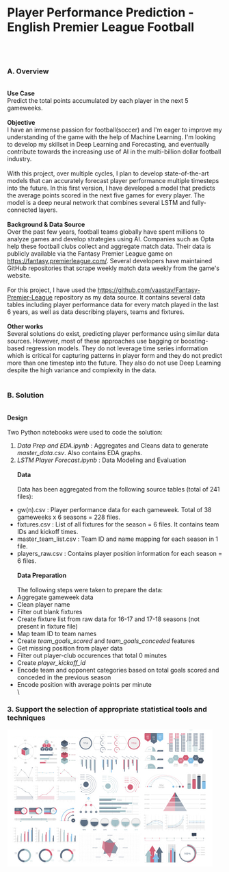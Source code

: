 # Player Performance Prediction - English Premier League Football  
<br/><br/>
### A. Overview 
\
**Use Case**\
Predict the total points accumulated by each player in the next 5 gameweeks.\
\
**Objective** \
I have an immense passion for football(soccer) and I'm eager to improve my understanding of the game with the help of Machine Learning. I'm looking to develop my skillset in Deep Learning and Forecasting, and eventually contribute towards the increasing use of AI in the multi-billion dollar football industry.\
\
With this project, over multiple cycles, I plan to develop state-of-the-art models that can accurately forecast player performance multiple timesteps into the future. In this first version, I have developed a model that predicts the average points scored in the next five games for every player. The model is a deep neural network that combines several LSTM and fully-connected layers.\
\
**Background & Data Source** \
Over the past few years, football teams globally have spent millions to analyze games and develop strategies using AI. Companies such as Opta help these football clubs collect and aggregate match data. Their data is publicly available via the Fantasy Premier League game on https://fantasy.premierleague.com/. Several developers have maintained GitHub repositories that scrape weekly match data weekly from the game's website.\
\
For this project, I have used the https://github.com/vaastav/Fantasy-Premier-League repository as my data source. It contains several data tables including player performance data for every match played in the last 6 years, as well as data describing players, teams and fixtures.\
\
**Other works** \
Several solutions do exist, predicting player performance using similar data sources. However, most of these approaches use bagging or boosting-based regression models. They do not leverage time series information which is critical for capturing patterns in player form and they do not predict more than one timestep into the future. They also do not use Deep Learning despite the high variance and complexity in the data.
<br/><br/>

### B. Solution
\
**Design**\
\
Two Python notebooks were used to code the solution:
1) *Data Prep and EDA.ipynb* : Aggregates and Cleans data to generate *master_data.csv*. Also contains EDA graphs.
2) *LSTM Player Forecast.ipynb* : Data Modeling and Evaluation\
\
**Data**\
\
Data has been aggregated from the following source tables (total of 241 files):
- gw(n).csv : Player performance data for each gameweek. Total of 38 gameweeks x 6 seasons = 228 files.
- fixtures.csv : List of all fixtures for the season = 6 files. It contains team IDs and kickoff times.
- master_team_list.csv : Team ID and name mapping for each season in 1 file.
- players_raw.csv : Contains player position information for each season = 6 files.
\
\
**Data Preparation**\
\
The following steps were taken to prepare the data:
- Aggregate gameweek data
- Clean player name
- Filter out blank fixtures
- Create fixture list from raw data for 16-17 and 17-18 seasons (not present in fixture file)
- Map team ID to team names
- Create *team_goals_scored* and *team_goals_conceded* features
- Get missing position from player data
- Filter out player-club occurences that total 0 minutes
- Create *player_kickoff_id*
- Encode team and opponent categories based on total goals scored and conceded in the previous season
- Encode position with average points per minute
\
\

### 3. Support the selection of appropriate statistical tools and techniques

<img src="images/dummy_thumbnail.jpg?raw=true"/>

